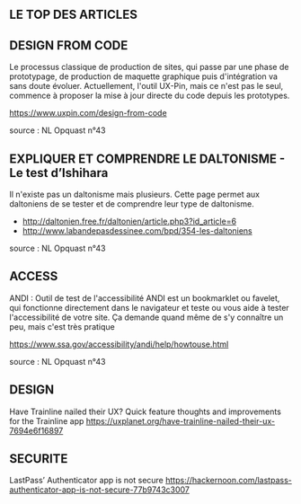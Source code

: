 ## LE TOP DES ARTICLES


## DESIGN FROM CODE

Le processus classique de production de sites, qui passe par une phase de prototypage, de production de maquette graphique 
puis d'intégration va sans doute évoluer. Actuellement, l'outil UX-Pin, mais ce n'est pas le seul, commence à proposer 
la mise à jour directe du code depuis les prototypes.

https://www.uxpin.com/design-from-code

source : NL Opquast n°43


## EXPLIQUER ET COMPRENDRE LE DALTONISME - Le test d’Ishihara

Il n'existe pas un daltonisme mais plusieurs. Cette page permet aux daltoniens de se tester et 
de comprendre leur type de daltonisme.

- http://daltonien.free.fr/daltonien/article.php3?id_article=6
- http://www.labandepasdessinee.com/bpd/354-les-daltoniens

source : NL Opquast n°43


## ACCESS

ANDI : Outil de test de l'accessibilité
ANDI est un bookmarklet ou favelet, qui fonctionne directement dans le navigateur et teste ou vous aide à tester l'accessibilité de votre site. 
Ça demande quand même de s'y connaître un peu, mais c'est très pratique

https://www.ssa.gov/accessibility/andi/help/howtouse.html

source : NL Opquast n°43


## DESIGN

Have Trainline nailed their UX?
Quick feature thoughts and improvements for the Trainline app
https://uxplanet.org/have-trainline-nailed-their-ux-7694e6f16897


## SECURITE

LastPass’ Authenticator app is not secure
https://hackernoon.com/lastpass-authenticator-app-is-not-secure-77b9743c3007


